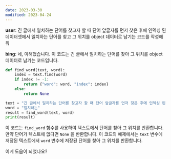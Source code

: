 ```yaml
---
date: 2023-03-30
modified: 2023-04-24
---
```


**user**: 긴 글에서 일치하는 단어를 찾고자 할 때 단어 앞글자를 먼저 찾은 후에 인덱싱 된 데이터셋에서 일치하는 단어를 찾고 그 위치를 object 데이터로 남기는 코드를 작성해줘

**bing**: 네, 이해했습니다. 이 코드는 긴 글에서 일치하는 단어를 찾아 그 위치를 object 데이터로 남기는 코드입니다.

```python
def find_word(text, word):
    index = text.find(word)
    if index != -1:
        return {"word": word, "index": index}
    else:
        return None

text = "긴 글에서 일치하는 단어를 찾고자 할 때 단어 앞글자를 먼저 찾은 후에 인덱싱 된 데이터셋에서 일치하는 단어를 찾고 그 위치를 object데이터로 남기는 코드를 작성해줘"
word = "일치하는"
result = find_word(text, word)
print(result)
```

이 코드는 `find_word` 함수를 사용하여 텍스트에서 단어를 찾아 그 위치를 반환합니다. 만약 단어가 텍스트에 없다면 `None` 을 반환합니다. 이 코드의 예제에서는 `text` 변수에 저장된 텍스트에서 `word` 변수에 저장된 단어를 찾아 그 위치를 반환합니다.

이게 도움이 되었나요?
